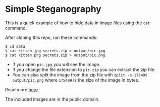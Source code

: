 # Simple Steganography

This is a quick example of how to hide data in image files using the `cat` command.

After cloning this repo, run these commands:

```text
$ cd data
$ cat kitten.jpg secrets.zip > output/pic.jpg
$ cat kitten.png secrets.zip > output/pic.png
```

- If you open `pic.jpg` you will see the image.
- If you change the file extension to `pic.zip` you can extract the zip file.
- You can also split the image from the zip file with `split -b 175499 output/pic.png` where `175499` is the size of the image in bytes.

Read more [here](https://www.ostechnix.com/hide-files-inside-images-linux/).

The included images are in the public domain.
